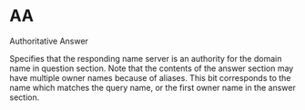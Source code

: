 # AA


Authoritative Answer

Specifies that the responding name server is an authority for the domain
name in question section. Note that the contents of the answer section
may have multiple owner names because of aliases. This bit corresponds
to the name which matches the query name, or the first owner name in the
answer section.


